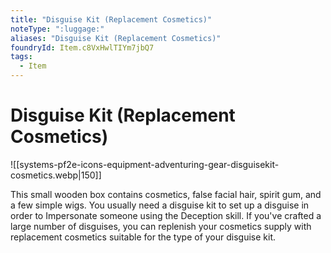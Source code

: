 ```yaml
---
title: "Disguise Kit (Replacement Cosmetics)"
noteType: ":luggage:"
aliases: "Disguise Kit (Replacement Cosmetics)"
foundryId: Item.c8VxHwlTIYm7jbQ7
tags:
  - Item
---
```


# Disguise Kit (Replacement Cosmetics)
![[systems-pf2e-icons-equipment-adventuring-gear-disguisekit-cosmetics.webp|150]]

This small wooden box contains cosmetics, false facial hair, spirit gum, and a few simple wigs. You usually need a disguise kit to set up a disguise in order to Impersonate someone using the Deception skill. If you've crafted a large number of disguises, you can replenish your cosmetics supply with replacement cosmetics suitable for the type of your disguise kit.
